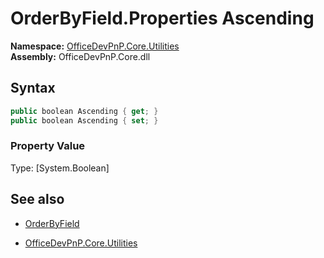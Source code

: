 # OrderByField.Properties Ascending
**Namespace:** [OfficeDevPnP.Core.Utilities](OfficeDevPnP.Core.Utilities.md)  
**Assembly:** OfficeDevPnP.Core.dll  
## Syntax
```C#
public boolean Ascending { get; }
public boolean Ascending { set; }
```

### Property Value
Type: [System.Boolean] 

## See also
- [OrderByField](OrderByField.md) 

- [OfficeDevPnP.Core.Utilities](OfficeDevPnP.Core.Utilities.md)
